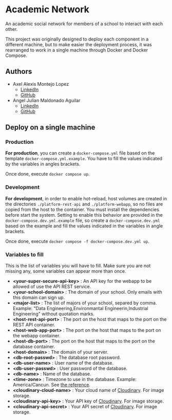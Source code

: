 # Academic Network

An academic social network for members of a school to interact with each other.

This project was originally designed to deploy each component in a different machine,
but to make easier the deployment process, it was rearranged to work in a single machine
through Docker and Docker Compose.

## Authors

* Axel Alexis Montejo Lopez
  * [LinkedIn](https://www.linkedin.com/in/alemontejolp/)
  * [GitHub](https://github.com/alemontejolp)
* Angel Julian Maldonado Aguilar
  * [LinkedIn](https://www.linkedin.com/in/julianmaldonadoag/)
  * [GitHub](https://github.com/julianmaldonadoag)

## Deploy on a single machine

### Production

**For production**, you can create a `docker-compose.yml` file based on the template
`docker-compose.yml.example`. You have to fill the values indicated by the variables
in angles brackets.

Once done, execute `docker compose up`.

### Development

**For development**, in order to enable hot-reload, host volumes are created in the
directories `./platform-rest-api` and `./platform-webapp`, so no files are copied
from the host to the container. You must install the dependencies before start the
system. Setting to enable this behavior are provided in the `docker-compose.dev.yml.example`
file, so create a `docker-compose.dev.yml` based on the example and fill the values
indicated in the variables in angle brackets.

Once done, execute `docker compose -f docker-compose.dev.yml up`.

### Variables to fill

This is the list of variables you will have to fill. Make sure you are not
missing any, some variables can appear more than once.

* **\<your-super-secure-api-key>** : An API key for the webapp to be allowed of use the API REST service.
* **\<your-school-domain>** : The domain of your school. Only emails with this domain can sign up.
* **\<major-list>** : The list of majors of your school, separed by comma. Example: "Data Engineering,Environmantal Engineerin,Industrial Engineering" without quotation marks.
* **\<host-rest-api-port>** : The port on the host that maps to the port on the REST API container.
* **\<host-web-app-port>** : The port on the host that maps to the port on the webapp container.
* **\<host-db-port>** : The port on the host that maps to the port on the database container.
* **\<host-domain>** : The domain of your server.
* **\<db-root-passwd>** : The database root password.
* **\<db-user-name>** : User name of the database.
* **\<db-user-passwd>** : User password of the database.
* **\<db-name>** : Name of the database.
* **\<time-zone>** : Timezone to use in the database. Example: America/Cancun. See [the reference](https://en.wikipedia.org/wiki/List_of_tz_database_time_zones).
* **\<cloudinary-cloud-name>** : Your cloud name of [Cloudinary](https://cloudinary.com/). For image storage.
* **\<cloudinary-api-key>** : Your API key of [Cloudinary](https://cloudinary.com/). For image storage.
* **\<cloudinary-api-secret>** : Your API secret of [Cloudinary](https://cloudinary.com/). For image storage.
